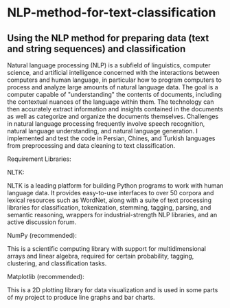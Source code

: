 # NLP-method-for-text-classification
Using the NLP method for preparing data (text and string sequences) and classification
-----------------------------------------------------------------------------------

Natural language processing (NLP) is a subfield of linguistics, computer science, and artificial intelligence concerned with the interactions between computers and human language, in particular how to program computers to process and analyze large amounts of natural language data. The goal is a computer capable of "understanding" the contents of documents, including the contextual nuances of the language within them. The technology can then accurately extract information and insights contained in the documents as well as categorize and organize the documents themselves.
Challenges in natural language processing frequently involve speech recognition, natural language understanding, and natural language generation.
I implemented and test the code in Persian, Chines, and Turkish languages from preprocessing and data cleaning to text classification.

Requirement Libraries:

NLTK: 

NLTK is a leading platform for building Python programs to work with human language data. It provides easy-to-use interfaces to over 50 corpora and lexical resources such as WordNet, along with a suite of text processing libraries for classification, tokenization, stemming, tagging, parsing, and semantic reasoning, wrappers for industrial-strength NLP libraries, and an active discussion forum.

NumPy (recommended):

This is a scientific computing library with support for multidimensional arrays and linear algebra, required for certain probability, tagging, clustering, and classification tasks.

Matplotlib (recommended):

This is a 2D plotting library for data visualization and is used in some parts of my project to produce line graphs and bar charts.

